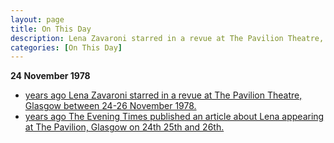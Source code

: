 ```yaml
---
layout: page
title: On This Day
description: Lena Zavaroni starred in a revue at The Pavilion Theatre, Glasgow between 24-26 November 1978.
categories: [On This Day]
---
```


**24 November 1978**
* [<span id="age1"></span> years ago Lena Zavaroni starred in a revue at The Pavilion Theatre, Glasgow between 24-26 November 1978.](/theatre/1978/11/24/untitled-revue.html)
* [<span id="age2"></span> years ago The Evening Times published an article about Lena appearing at The Pavilion, Glasgow  on 24th 25th and 26th.](/newspapers/1978/11/24/the-evening-times.html)

<!-- Script for calculating number of years ago -->
<script>
var dob = '19781124';
var year = Number(dob.substr(0, 4));
var month = Number(dob.substr(4, 2)) - 1;
var day = Number(dob.substr(6, 2));
var today = new Date();
var age1 = today.getFullYear() - year;
if (today.getMonth() < month || (today.getMonth() == month && today.getDate() < day)) {
age1--;
}
document.getElementById("age1").innerHTML=age1;

var dob = '19781124';
var year = Number(dob.substr(0, 4));
var month = Number(dob.substr(4, 2)) - 1;
var day = Number(dob.substr(6, 2));
var today = new Date();
var age2 = today.getFullYear() - year;
if (today.getMonth() < month || (today.getMonth() == month && today.getDate() < day)) {
age2--;
}
document.getElementById("age2").innerHTML=age2;
</script>
